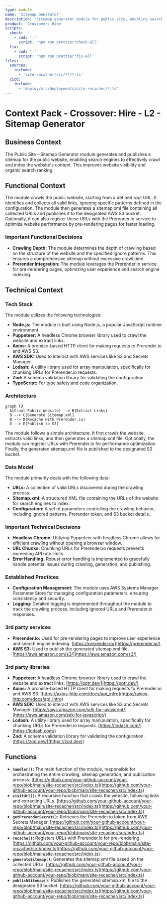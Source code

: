```yaml
---
type: module
name: 'Sitemap Generator'
description: 'Sitemap generator module for public site, enabling search engine indexing and improved visibility.'
product: 'Crossover: Hire'
scripts:
  check:
    - cwd: '.'
      script: 'npm run prettier:check-all'
  fix:
    - cwd: '.'
      script: 'npm run prettier:fix-all'
files:
  sources:
    include:
      - 'site-recacher/src/**/*.ts'
  cicd:
    include:
      - 'deploy/src/deployments/site-recacher/*.ts'
---
```


# Context Pack - Crossover: Hire - L2 - Sitemap Generator

## Business Context

The Public Site - Sitemap Generator module generates and publishes a sitemap for the public website, enabling search engines to effectively crawl and index the website's content. This improves website visibility and organic search ranking.

## Functional Context

The module crawls the public website, starting from a defined root URL. It identifies and collects all valid links, ignoring specific patterns defined in the configuration. The module then generates a sitemap.xml file containing all collected URLs and publishes it to the designated AWS S3 bucket. Optionally, it can also register these URLs with the Prerender.io service to optimize website performance by pre-rendering pages for faster loading.

### Important Functional Decisions

- **Crawling Depth:** The module determines the depth of crawling based on the structure of the website and the specified ignore patterns. This ensures a comprehensive sitemap without excessive crawl time.
- **Prerender Integration:** The module leverages the Prerender.io service for pre-rendering pages, optimizing user experience and search engine indexing.

## Technical Context

### Tech Stack

The module utilizes the following technologies:

- **Node.js:** The module is built using Node.js, a popular JavaScript runtime environment.
- **Puppeteer:** A headless Chrome browser library used to crawl the website and extract links.
- **Axios:** A promise-based HTTP client for making requests to Prerender.io and AWS S3.
- **AWS SDK:** Used to interact with AWS services like S3 and Secrets Manager.
- **Lodash:** A utility library used for array manipulation, specifically for chunking URLs for Prerender.io requests.
- **Zod:** A schema validation library for validating the configuration.
- **TypeScript:** For type safety and code organization.

### Architecture

```mermaid
graph TD
  A[Crawl Public Website] --> B{Extract Links}
  B --> C[Generate Sitemap.xml]
  B --> D(Recache with Prerender.io)
  D --> E[Publish to S3]
```

The module follows a simple architecture. It first crawls the website, extracts valid links, and then generates a sitemap.xml file. Optionally, the module can register URLs with Prerender.io for performance optimization. Finally, the generated sitemap.xml file is published to the designated S3 bucket.

### Data Model

The module primarily deals with the following data:

- **URLs:** A collection of valid URLs discovered during the crawling process.
- **Sitemap.xml:** A structured XML file containing the URLs of the website for search engines to index.
- **Configuration:** A set of parameters controlling the crawling behavior, including ignored patterns, Prerender token, and S3 bucket details.

### Important Technical Decisions

- **Headless Chrome:** Utilizing Puppeteer with headless Chrome allows for efficient crawling without opening a browser window.
- **URL Chunks:** Chunking URLs for Prerender.io requests prevents exceeding API rate limits.
- **Error Handling:** Robust error handling is implemented to gracefully handle potential issues during crawling, generation, and publishing.

### Established Practices

- **Configuration Management:** The module uses AWS Systems Manager Parameter Store for managing configuration parameters, ensuring consistency and security.
- **Logging:** Detailed logging is implemented throughout the module to track the crawling process, including ignored URLs and Prerender.io responses.

### 3rd party services

- **Prerender.io:** Used for pre-rendering pages to improve user experience and search engine indexing.
  [https://prerender.io/](https://prerender.io/)
- **AWS S3:** Used to publish the generated sitemap.xml file.
  [https://aws.amazon.com/s3/](https://aws.amazon.com/s3/)

### 3rd party libraries

- **Puppeteer:** A headless Chrome browser library used to crawl the website and extract links.
  [https://pptr.dev/](https://pptr.dev/)
- **Axios:** A promise-based HTTP client for making requests to Prerender.io and AWS S3.
  [https://axios-http.com/docs/api_intro](https://axios-http.com/docs/api_intro)
- **AWS SDK:** Used to interact with AWS services like S3 and Secrets Manager.
  [https://aws.amazon.com/sdk-for-javascript/](https://aws.amazon.com/sdk-for-javascript/)
- **Lodash:** A utility library used for array manipulation, specifically for chunking URLs for Prerender.io requests.
  [https://lodash.com/](https://lodash.com/)
- **Zod:** A schema validation library for validating the configuration.
  [https://zod.dev/](https://zod.dev/)

## Functions

- **`handler()`:** The main function of the module, responsible for orchestrating the entire crawling, sitemap generation, and publication process.
  [https://github.com/your-github-account/your-repo/blob/main/site-recacher/src/index.ts](https://github.com/your-github-account/your-repo/blob/main/site-recacher/src/index.ts)
- **`visitUrl()`:** A recursive function that crawls the website, following links and extracting URLs.
  [https://github.com/your-github-account/your-repo/blob/main/site-recacher/src/index.ts](https://github.com/your-github-account/your-repo/blob/main/site-recacher/src/index.ts)
- **`getPrerenderSecret()`:** Retrieves the Prerender.io token from AWS Secrets Manager.
  [https://github.com/your-github-account/your-repo/blob/main/site-recacher/src/index.ts](https://github.com/your-github-account/your-repo/blob/main/site-recacher/src/index.ts)
- **`recache()`:** Registers URLs with Prerender.io for pre-rendering.
  [https://github.com/your-github-account/your-repo/blob/main/site-recacher/src/index.ts](https://github.com/your-github-account/your-repo/blob/main/site-recacher/src/index.ts)
- **`generateSitemap()`:** Generates the sitemap.xml file based on the collected URLs.
  [https://github.com/your-github-account/your-repo/blob/main/site-recacher/src/index.ts](https://github.com/your-github-account/your-repo/blob/main/site-recacher/src/index.ts)
- **`publishSitemap()`:** Publishes the generated sitemap.xml file to the designated S3 bucket.
  [https://github.com/your-github-account/your-repo/blob/main/site-recacher/src/index.ts](https://github.com/your-github-account/your-repo/blob/main/site-recacher/src/index.ts)
